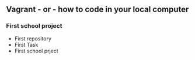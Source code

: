 ## Vagrant - or - how to code in your local computer


### First school project 

* First repository
* First Task
* First school prject

